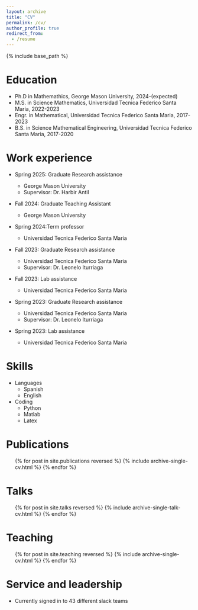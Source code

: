 ```yaml
---
layout: archive
title: "CV"
permalink: /cv/
author_profile: true
redirect_from:
  - /resume
---
```


{% include base_path %}

Education
======
* Ph.D in Mathemathics, George Mason University, 2024-(expected)
* M.S. in Science Mathematics, Universidad Tecnica Federico Santa Maria, 2022-2023
* Engr. in Mathematical, Universidad Tecnica Federico Santa Maria, 2017-2023
* B.S. in Science Mathematical Engineering, Universidad Tecnica Federico Santa Maria, 2017-2020

Work experience
======
* Spring 2025: Graduate Research assistance
  * George Mason University
  * Supervisor: Dr. Harbir Antil

* Fall 2024: Graduate Teaching Assistant
  * George Mason University

* Spring 2024:Term professor
  * Universidad Tecnica Federico Santa Maria

* Fall 2023: Graduate Research assistance
  * Universidad Tecnica Federico Santa Maria
  * Supervisor: Dr. Leonelo Iturriaga

* Fall 2023: Lab assistance
  * Universidad Tecnica Federico Santa Maria

* Spring 2023: Graduate Research assistance
  * Universidad Tecnica Federico Santa Maria
  * Supervisor: Dr. Leonelo Iturriaga

* Spring 2023: Lab assistance
  * Universidad Tecnica Federico Santa Maria
  
Skills
======
* Languages
  * Spanish
  * English
* Coding
  * Python
  * Matlab
  * Latex

Publications
======
  <ul>{% for post in site.publications reversed %}
    {% include archive-single-cv.html %}
  {% endfor %}</ul>
  
Talks
======
  <ul>{% for post in site.talks reversed %}
    {% include archive-single-talk-cv.html  %}
  {% endfor %}</ul>
  
Teaching
======
  <ul>{% for post in site.teaching reversed %}
    {% include archive-single-cv.html %}
  {% endfor %}</ul>
  
Service and leadership
======
* Currently signed in to 43 different slack teams
